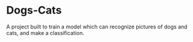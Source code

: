 # Dogs-Cats
A project built to train a model which can recognize pictures of dogs and cats, and make a classification.
